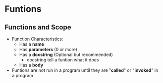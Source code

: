 # Funtions
## Functions and Scope

- Function Characteristics:
  - Has a __name__
  - Has __parameters__ (0 or more)
  - Has a __docstring__ (Optional but recommended)
    - docstring tell a funtion what it does
  - Has a __body__
- Funtions are not run in a program until they are "__called__" or "__invoked__" in a program

